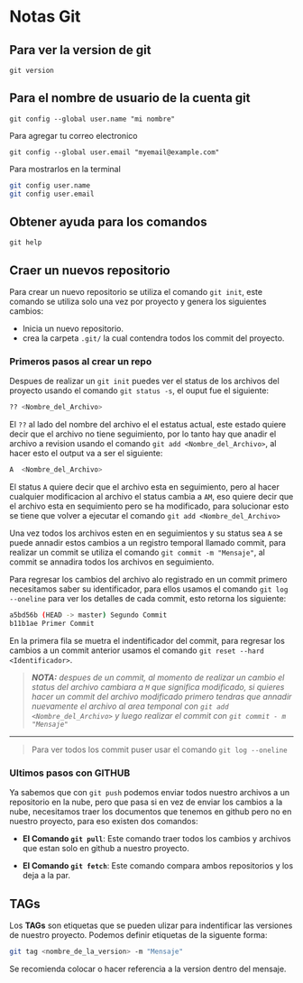 # Notas Git

## Para ver la version de git

`git version`

## Para el nombre de usuario de la cuenta git

`git config --global user.name "mi nombre"`

Para agregar tu correo electronico

`git config --global user.email "myemail@example.com"`

Para mostrarlos en la terminal

```Bash
git config user.name
git config user.email
```

## Obtener ayuda para los comandos

`git help`

## Craer un nuevos repositorio

Para crear un nuevo repositorio se utiliza el comando `git init`, este comando se utiliza solo una vez por proyecto y genera los siguientes cambios:

- Inicia un nuevo repositorio.
- crea la carpeta `.git/` la cual contendra todos los commit del proyecto.

### Primeros pasos al crear un repo

Despues de realizar un `git init` puedes ver el status de los archivos del proyecto usando el comando `git status -s`, el ouput fue el siguiente:

```Bash
?? <Nombre_del_Archivo>
```

El `??` al lado del nombre del archivo el el estatus actual, este estado quiere decir que el archivo no tiene seguimiento, por lo tanto hay que anadir el archivo a revision usando el comando `git add <Nombre_del_Archivo>`, al hacer esto el output va a ser el siguiente:

```Bash
A  <Nombre_del_Archivo>
```

El status `A` quiere decir que el archivo esta en seguimiento, pero al hacer cualquier modificacion al archivo el status cambia a `AM`, eso quiere decir que el archivo esta en sequimiento pero se ha modificado, para solucionar esto se tiene que volver a ejecutar el comando `git add <Nombre_del_Archivo>`

Una vez todos los archivos esten en en seguimientos y su status sea `A` se puede annadir estos cambios a un registro temporal llamado commit, para realizar un commit se utiliza el comando `git commit -m "Mensaje"`, al commit se annadira todos los archivos en seguimiento.

Para regresar los cambios del archivo alo registrado en un commit primero necesitamos saber su identificador, para ellos usamos el comando `git log --oneline` para ver los detalles de cada commit, esto retorna los siguiente:

```Bash
a5bd56b (HEAD -> master) Segundo Commit
b11b1ae Primer Commit
```

En la primera fila se muetra el indentificador del commit, para regresar los cambios a un commit anterior usamos el comando `git reset --hard <Identificador>`.

> ***NOTA:*** *despues de un commit, al momento de realizar un cambio el status del archivo cambiara a `M` que significa modificado, si quieres hacer un commit del archivo modificado primero tendras que annadir nuevamente el archivo al area temponal con `git add <Nombre_del_Archivo>` y luego realizar el commit con `git commit - m "Mensaje"`*
---
> Para ver todos los commit puser usar el comando `git log --oneline`

### Ultimos pasos con GITHUB

Ya sabemos que con `git push` podemos enviar todos nuestro archivos a un repositorio en la nube, pero que pasa si en vez de enviar los cambios a la nube, necesitamos traer los documentos que tenemos en github pero no en nuestro proyecto, para eso existen dos comandos:

- **El Comando `git pull`**: Este comando traer todos los cambios y archivos que estan solo en github a nuestro proyecto.

- **El Comando `git fetch`**: Este comando compara ambos repositorios y los deja a la par.

## TAGs

Los **TAGs** son etiquetas que se pueden ulizar para indentificar las versiones de nuestro proyecto. Podemos definir etiquetas de la siguente forma:

```Bash
git tag <nombre_de_la_version> -m "Mensaje"
```

Se recomienda colocar o hacer referencia a la version dentro del mensaje.
